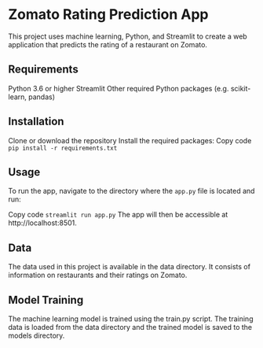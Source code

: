 # Zomato Rating Prediction App
This project uses machine learning, Python, and Streamlit to create a web application that predicts the rating of a restaurant on Zomato.


## Requirements
Python 3.6 or higher
Streamlit
Other required Python packages (e.g. scikit-learn, pandas)
## Installation
Clone or download the repository
Install the required packages:
Copy code
```pip install -r requirements.txt```
## Usage
To run the app, navigate to the directory where the ```app.py``` file is located and run:

Copy code
```streamlit run app.py```
The app will then be accessible at http://localhost:8501.

## Data
The data used in this project is available in the data directory. It consists of information on restaurants and their ratings on Zomato.

## Model Training
The machine learning model is trained using the train.py script. The training data is loaded from the data directory and the trained model is saved to the models directory.


